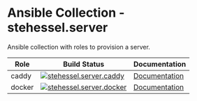 # Ansible Collection - stehessel.server

Ansible collection with roles to provision a server.

| Role | Build Status | Documentation |
|-|-|-|
| caddy | [![stehessel.server.caddy](https://github.com/stehessel/ansible-collection-server/actions/workflows/caddy.yml/badge.svg?branch=master)](https://github.com/stehessel/ansible-collection-server/actions/workflows/caddy.yml) | [Documentation](https://github.com/stehessel/ansible-collection-server/blob/master/roles/caddy/README.md) |
| docker | [![stehessel.server.docker](https://github.com/stehessel/ansible-collection-server/actions/workflows/docker.yml/badge.svg?branch=master)](https://github.com/stehessel/ansible-collection-server/actions/workflows/docker.yml) | [Documentation](https://github.com/stehessel/ansible-collection-server/blob/master/roles/docker/README.md) |
